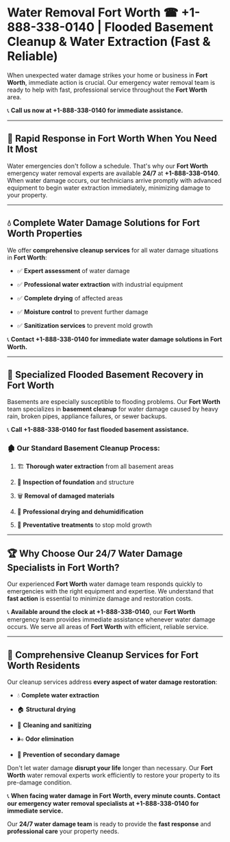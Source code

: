 # Water Removal Fort Worth ☎ +1-888-338-0140 | Flooded Basement Cleanup & Water Extraction (Fast & Reliable)

When unexpected water damage strikes your home or business in **Fort Worth**, immediate action is crucial. Our emergency water removal team is ready to help with fast, professional service throughout the **Fort Worth** area. 

📞 **Call us now at +1-888-338-0140 for immediate assistance.**
---
## 🚀 Rapid Response in Fort Worth When You Need It Most
Water emergencies don't follow a schedule. That's why our **Fort Worth** emergency water removal experts are available **24/7** at **+1-888-338-0140**. When water damage occurs, our technicians arrive promptly with advanced equipment to begin water extraction immediately, minimizing damage to your property.
---
## 💧 Complete Water Damage Solutions for Fort Worth Properties
We offer **comprehensive cleanup services** for all water damage situations in **Fort Worth**:
- ✅ **Expert assessment** of water damage  
- ✅ **Professional water extraction** with industrial equipment  
- ✅ **Complete drying** of affected areas  
- ✅ **Moisture control** to prevent further damage  
- ✅ **Sanitization services** to prevent mold growth  
📞 **Contact +1-888-338-0140 for immediate water damage solutions in Fort Worth.**
---
## 🌊 Specialized Flooded Basement Recovery in Fort Worth
Basements are especially susceptible to flooding problems. Our **Fort Worth** team specializes in **basement cleanup** for water damage caused by heavy rain, broken pipes, appliance failures, or sewer backups. 
📞 **Call +1-888-338-0140 for fast flooded basement assistance.**
### 🏚️ Our Standard Basement Cleanup Process:
1. 🏗️ **Thorough water extraction** from all basement areas  
2. 🔎 **Inspection of foundation** and structure  
3. 🗑️ **Removal of damaged materials**  
4. 💨 **Professional drying and dehumidification**  
5. 🚫 **Preventative treatments** to stop mold growth  
---
## 🏆 Why Choose Our 24/7 Water Damage Specialists in Fort Worth?
Our experienced **Fort Worth** water damage team responds quickly to emergencies with the right equipment and expertise. We understand that **fast action** is essential to minimize damage and restoration costs.
📞 **Available around the clock at +1-888-338-0140**, our **Fort Worth** emergency team provides immediate assistance whenever water damage occurs. We serve all areas of **Fort Worth** with efficient, reliable service.
---
## 🧹 Comprehensive Cleanup Services for Fort Worth Residents
Our cleanup services address **every aspect of water damage restoration**:
- 💧 **Complete water extraction**  
- 🏠 **Structural drying**  
- 🧼 **Cleaning and sanitizing**  
- 🌬️ **Odor elimination**  
- 🚫 **Prevention of secondary damage**  
Don't let water damage **disrupt your life** longer than necessary. Our **Fort Worth** water removal experts work efficiently to restore your property to its pre-damage condition.
📞 **When facing water damage in Fort Worth, every minute counts. Contact our emergency water removal specialists at +1-888-338-0140 for immediate service.**
Our **24/7 water damage team** is ready to provide the **fast response** and **professional care** your property needs.
